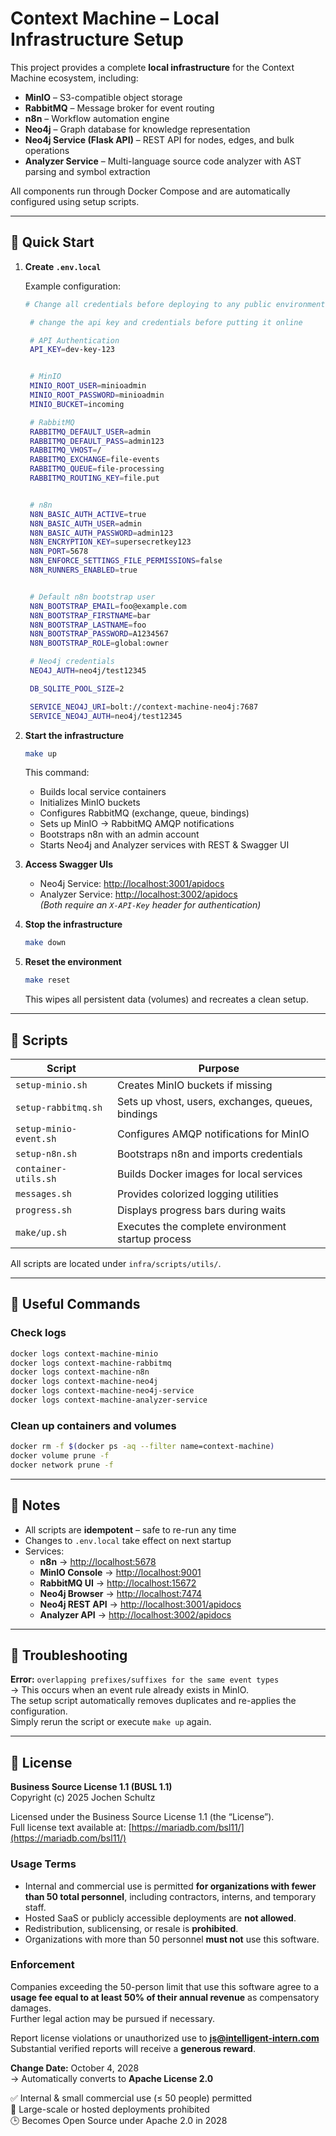 # Context Machine – Local Infrastructure Setup

This project provides a complete **local infrastructure** for the Context Machine ecosystem, including:

- **MinIO** – S3-compatible object storage  
- **RabbitMQ** – Message broker for event routing  
- **n8n** – Workflow automation engine  
- **Neo4j** – Graph database for knowledge representation  
- **Neo4j Service (Flask API)** – REST API for nodes, edges, and bulk operations  
- **Analyzer Service** – Multi-language source code analyzer with AST parsing and symbol extraction  

All components run through Docker Compose and are automatically configured using setup scripts.

---

## 🚀 Quick Start

1. **Create `.env.local`**

   Example configuration:

   ~~~bash
   # Change all credentials before deploying to any public environment

    # change the api key and credentials before putting it online

    # API Authentication
    API_KEY=dev-key-123 


    # MinIO
    MINIO_ROOT_USER=minioadmin
    MINIO_ROOT_PASSWORD=minioadmin
    MINIO_BUCKET=incoming

    # RabbitMQ
    RABBITMQ_DEFAULT_USER=admin
    RABBITMQ_DEFAULT_PASS=admin123
    RABBITMQ_VHOST=/
    RABBITMQ_EXCHANGE=file-events
    RABBITMQ_QUEUE=file-processing
    RABBITMQ_ROUTING_KEY=file.put


    # n8n
    N8N_BASIC_AUTH_ACTIVE=true
    N8N_BASIC_AUTH_USER=admin
    N8N_BASIC_AUTH_PASSWORD=admin123
    N8N_ENCRYPTION_KEY=supersecretkey123
    N8N_PORT=5678
    N8N_ENFORCE_SETTINGS_FILE_PERMISSIONS=false
    N8N_RUNNERS_ENABLED=true


    # Default n8n bootstrap user
    N8N_BOOTSTRAP_EMAIL=foo@example.com
    N8N_BOOTSTRAP_FIRSTNAME=bar
    N8N_BOOTSTRAP_LASTNAME=foo
    N8N_BOOTSTRAP_PASSWORD=A1234567
    N8N_BOOTSTRAP_ROLE=global:owner

    # Neo4j credentials
    NEO4J_AUTH=neo4j/test12345

    DB_SQLITE_POOL_SIZE=2

    SERVICE_NEO4J_URI=bolt://context-machine-neo4j:7687
    SERVICE_NEO4J_AUTH=neo4j/test12345
   ~~~

2. **Start the infrastructure**

   ~~~bash
   make up
   ~~~

   This command:
   - Builds local service containers  
   - Initializes MinIO buckets  
   - Configures RabbitMQ (exchange, queue, bindings)  
   - Sets up MinIO → RabbitMQ AMQP notifications  
   - Bootstraps n8n with an admin account  
   - Starts Neo4j and Analyzer services with REST & Swagger UI  

3. **Access Swagger UIs**

   - Neo4j Service: [http://localhost:3001/apidocs](http://localhost:3001/apidocs)  
   - Analyzer Service: [http://localhost:3002/apidocs](http://localhost:3002/apidocs)  
   *(Both require an `X-API-Key` header for authentication)*

4. **Stop the infrastructure**

   ~~~bash
   make down
   ~~~

5. **Reset the environment**

   ~~~bash
   make reset
   ~~~

   This wipes all persistent data (volumes) and recreates a clean setup.

---

## 🧩 Scripts

| Script | Purpose |
|--------|----------|
| `setup-minio.sh` | Creates MinIO buckets if missing |
| `setup-rabbitmq.sh` | Sets up vhost, users, exchanges, queues, bindings |
| `setup-minio-event.sh` | Configures AMQP notifications for MinIO |
| `setup-n8n.sh` | Bootstraps n8n and imports credentials |
| `container-utils.sh` | Builds Docker images for local services |
| `messages.sh` | Provides colorized logging utilities |
| `progress.sh` | Displays progress bars during waits |
| `make/up.sh` | Executes the complete environment startup process |

All scripts are located under `infra/scripts/utils/`.

---

## 🧰 Useful Commands

### Check logs
~~~bash
docker logs context-machine-minio
docker logs context-machine-rabbitmq
docker logs context-machine-n8n
docker logs context-machine-neo4j
docker logs context-machine-neo4j-service
docker logs context-machine-analyzer-service
~~~

### Clean up containers and volumes
~~~bash
docker rm -f $(docker ps -aq --filter name=context-machine)
docker volume prune -f
docker network prune -f
~~~

---

## 🧠 Notes

- All scripts are **idempotent** – safe to re-run any time  
- Changes to `.env.local` take effect on next startup  
- Services:
  - **n8n** → [http://localhost:5678](http://localhost:5678)
  - **MinIO Console** → [http://localhost:9001](http://localhost:9001)
  - **RabbitMQ UI** → [http://localhost:15672](http://localhost:15672)
  - **Neo4j Browser** → [http://localhost:7474](http://localhost:7474)
  - **Neo4j REST API** → [http://localhost:3001/apidocs](http://localhost:3001/apidocs)
  - **Analyzer API** → [http://localhost:3002/apidocs](http://localhost:3002/apidocs)

---

## 🧼 Troubleshooting

**Error:** `overlapping prefixes/suffixes for the same event types`  
→ This occurs when an event rule already exists in MinIO.  
The setup script automatically removes duplicates and re-applies the configuration.  
Simply rerun the script or execute `make up` again.

---

## 📜 License

**Business Source License 1.1 (BUSL 1.1)**  
Copyright (c) 2025 Jochen Schultz  

Licensed under the Business Source License 1.1 (the “License”).  
Full license text available at: [https://mariadb.com/bsl11/](https://mariadb.com/bsl11/)

### Usage Terms
- Internal and commercial use is permitted **for organizations with fewer than 50 total personnel**, including contractors, interns, and temporary staff.  
- Hosted SaaS or publicly accessible deployments are **not allowed**.  
- Redistribution, sublicensing, or resale is **prohibited**.  
- Organizations with more than 50 personnel **must not** use this software.

### Enforcement
Companies exceeding the 50-person limit that use this software agree to a **usage fee equal to at least 50% of their annual revenue** as compensatory damages.  
Further legal action may be pursued if necessary.

Report license violations or unauthorized use to **js@intelligent-intern.com**  
Substantial verified reports will receive a **generous reward**.

**Change Date:** October 4, 2028  
→ Automatically converts to **Apache License 2.0**

✅ Internal & small commercial use (≤ 50 people) permitted  
🚫 Large-scale or hosted deployments prohibited  
🕒 Becomes Open Source under Apache 2.0 in 2028
